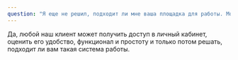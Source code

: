 ```yaml
---
question: "Я еще не решил, подходит ли мне ваша площадка для работы. Могу ли я зарегистрироваться и посмотреть, как устроен сервис изнутри?"
---
```


Да, любой наш клиент может получить доступ в личный кабинет, оценить его удобство, функционал и простоту и только потом решать, подходит ли вам такая система работы.
